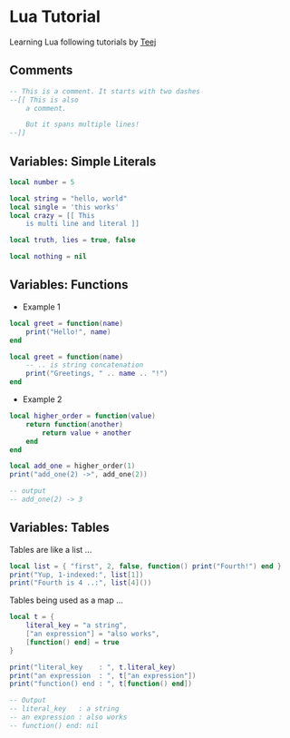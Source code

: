 # Lua Tutorial

Learning Lua following tutorials by [Teej](https://x.com/teej_dv/status/1863919864953418087/video/1)

## Comments
```lua
-- This is a comment. It starts with two dashes
--[[ This is also
    a comment.

    But it spans multiple lines!
--]]
```

## Variables: Simple Literals
```lua
local number = 5

local string = "hello, world"
local single = 'this works'
local crazy = [[ This
    is multi line and literal ]]

local truth, lies = true, false

local nothing = nil
```

## Variables: Functions

- Example 1

```lua
local greet = function(name)
    print("Hello!", name)
end

local greet = function(name)
    -- .. is string concatenation
    print("Greetings, " .. name .. "!")
end
```

- Example 2

```lua
local higher_order = function(value)
    return function(another)
        return value + another
    end
end

local add_one = higher_order(1)
print("add_one(2) ->", add_one(2))

-- output
-- add_one(2) -> 3
```

## Variables: Tables

Tables are like a list ...

```lua
local list = { "first", 2, false, function() print("Fourth!") end }
print("Yup, 1-indexed:", list[1])
print("Fourth is 4 ..:", list[4]())
```

Tables being used as a map ...

```lua
local t = {
    literal_key = "a string",
    ["an expression"] = "also works",
    [function() end] = true
}

print("literal_key    : ", t.literal_key)
print("an expression  : ", t["an expression"])
print("function() end : ", t[function() end])

-- Output
-- literal_key   : a string
-- an expression : also works
-- function() end: nil
```

